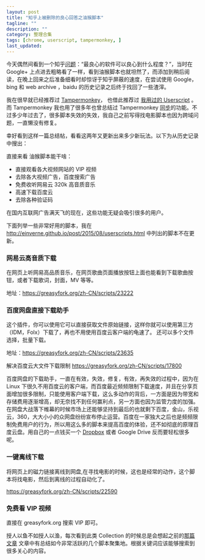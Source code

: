 ```yaml
---
layout: post
title: "知乎上被删除的良心回答之油猴脚本"
tagline: ""
description: ""
category: 整理合集
tags: [chrome, userscript, tampermonkey, ]
last_updated: 
---
```


今天偶然间看到一个知乎[问题](https://www.zhihu.com/question/52157612/answer/180534098)：“最良心的软件可以良心到什么程度？”，当时在 Google+ 上点进去粗略看了一样，看到油猴脚本也就坦然了，而添加到稍后阅读，在晚上回来之后准备细看时却惊讶于知乎屏蔽的速度，在尝试使用 Google，bing 和 web archive ，baidu 的历史记录之后终于找回了一些渣滓。

我在很早就已经推荐过 [Tampermonkey](/post/2016/12/tampermonkey.html)， 也借此推荐过 [我用过的 Userscript](/post/2015/08/userscripts.html) 。 而 Tampermonkey 我也用了很多年也曾总结过 Tampermonkey [同步](/post/2016/12/tampermonkey.html)的功能。不过多少年过去了，很多脚本失效的失效，我自己之前写得找电影脚本也因为跨域问题，一直懒没有修复。

幸好看到这样一篇总结帖，看看这两年又更新出来多少新玩法。以下为从历史记录中搜出：

直接来看 油猴脚本能干啥：

- 直接观看各大视频网站的 VIP 视频
- 去除各大视频广告，百度搜索广告
- 免费收听网易云 320k 高音质音乐
- 高速下载百度云
- 去除各种验证码

在国内互联网广告满天飞的现在，这些功能无疑会吸引很多的用户。

下面列举一些非常好用的脚本，我在 <http://einverne.github.io/post/2015/08/userscripts.html> 中列出的脚本不在更新。

### 网易云高音质下载

在网页上听网易高品质音乐，在网页歌曲页面播放按钮上面也能看到下载歌曲按钮，或者下载歌词，封面，MV 等等。

地址：<https://greasyfork.org/zh-CN/scripts/23222>

### 百度网盘直接下载助手

这个插件，你可以使用它可以直接获取文件原始链接，这样你就可以使用第三方（IDM，Folx）下载了，再也不用使用百度云客户端的龟速了。
还可以多个文件选择，批量下载。

地址：<https://greasyfork.org/zh-CN/scripts/23635>

解决百度云大文件下载限制 <https://greasyfork.org/zh-CN/scripts/17800>

百度网盘的下载助手，一直在有效，失效，修复，有效，再失效的过程中，因为在 Linux 下很久不用百度云的客户端，而百度最近频频限制下载速度，并且在分享页面增加很多限制，只能使用客户端下载，这么多动作的背后，一方面是因为带宽和存储费用逐渐增高，却无奈找不到任何赢利点，另一方面也因为监管力度的加强。在网盘大战落下帷幕的时候市场上还能够坚持到最后的也就剩下百度，金山，乐视云，360，大大小小的众网盘纷纷宣布停止运营。百度在一家独大之后也是频频限制免费用户的行为，所以用这么多的脚本来提高百度的体验，还不如彻底的原理百度云盘。用自己的一点钱买一个 [Dropbox](https://db.tt/B0sJSIVy) 或者 Google Drive 反而要轻松很多呢。

### 一键离线下载

将网页上的磁力链接离线到网盘,在寻找电影的时候，这也是经常的动作，这个脚本将找电影，然后到离线的过程自动化了。

<https://greasyfork.org/zh-CN/scripts/22590>

### 免费看 VIP 视频

直接在 greasyfork.org 搜索 VIP 即可。

授人以鱼不如授人以渔，每次看到此类 Collection 的时候总是会想起之前的[那篇文章](/post/2015/08/userscripts.html) 文章中有总结如今非常活跃的几个脚本聚集地。根据关键词应该能够搜索到很多关心的内容。
